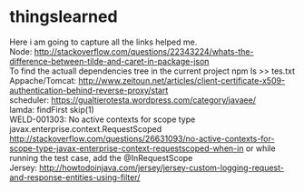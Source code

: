 # thingslearned
Here i am going to capture all the links helped me.
<br>
Node:
http://stackoverflow.com/questions/22343224/whats-the-difference-between-tilde-and-caret-in-package-json
<br>
To find the actuall dependencies tree in the current project
npm ls >> tes.txt
<br>
Appache/Tomcat:
http://www.zeitoun.net/articles/client-certificate-x509-authentication-behind-reverse-proxy/start
<br>
scheduler:
https://gualtierotesta.wordpress.com/category/javaee/
<br>
lamda:
findFirst
skip(1)
<br>
WELD-001303: No active contexts for scope type javax.enterprise.context.RequestScoped
http://stackoverflow.com/questions/26631093/no-active-contexts-for-scope-type-javax-enterprise-context-requestscoped-when-in
or 
while running the test case,
add the @InRequestScope
<br>
Jersey:
http://howtodoinjava.com/jersey/jersey-custom-logging-request-and-response-entities-using-filter/
<br>
